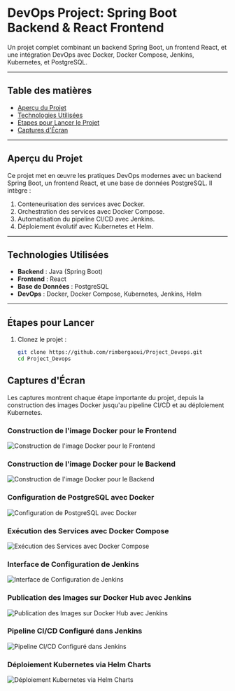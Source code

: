 # **DevOps Project: Spring Boot Backend & React Frontend**

Un projet complet combinant un backend Spring Boot, un frontend React, et une intégration DevOps avec Docker, Docker Compose, Jenkins, Kubernetes, et PostgreSQL.

---

## **Table des matières**
- [Aperçu du Projet](#aperçu-du-projet)
- [Technologies Utilisées](#technologies-utilisées)
- [Étapes pour Lancer le Projet](#étapes-pour-lancer-le-projet)
- [Captures d'Écran](#captures-décran)

---

## **Aperçu du Projet**

Ce projet met en œuvre les pratiques DevOps modernes avec un backend Spring Boot, un frontend React, et une base de données PostgreSQL. Il intègre :

1. Conteneurisation des services avec Docker.
2. Orchestration des services avec Docker Compose.
3. Automatisation du pipeline CI/CD avec Jenkins.
4. Déploiement évolutif avec Kubernetes et Helm.

---


## **Technologies Utilisées**
- **Backend** : Java (Spring Boot)
- **Frontend** : React
- **Base de Données** : PostgreSQL
- **DevOps** : Docker, Docker Compose, Kubernetes, Jenkins, Helm

---

## **Étapes pour Lancer**
1. Clonez le projet :
   ```bash
   git clone https://github.com/rimbergaoui/Project_Devops.git
   cd Project_Devops

## **Captures d'Écran**
Les captures montrent chaque étape importante du projet, depuis la construction des images Docker jusqu'au pipeline CI/CD et au déploiement Kubernetes.
### Construction de l'image Docker pour le Frontend
![Construction de l'image Docker pour le Frontend](./Captures/build_frontend.png)

### Construction de l'image Docker pour le Backend  
![Construction de l'image Docker pour le Backend](./Captures/build_back.png) 

### Configuration de PostgreSQL avec Docker  
![Configuration de PostgreSQL avec Docker](./Captures/postgres+docker.png)

### Exécution des Services avec Docker Compose  
![Exécution des Services avec Docker Compose](./Captures/docker_compose.png)  

### Interface de Configuration de Jenkins  
![Interface de Configuration de Jenkins](./Captures/jenckins.png)  

### Publication des Images sur Docker Hub avec Jenkins  
![Publication des Images sur Docker Hub avec Jenkins](./Captures/docker_hub+jenkins.png)  

### Pipeline CI/CD Configuré dans Jenkins  
![Pipeline CI/CD Configuré dans Jenkins](./Captures/pipline_jenkins.png) 

### Déploiement Kubernetes via Helm Charts  
![Déploiement Kubernetes via Helm Charts](./Captures/charts.png)  


   

